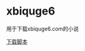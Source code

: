 # xbiquge6

用于下载xbiquge6.com的小说

[下载脚本](https://cdn.jsdelivr.net/gh/yyhhenry/xbiquge6@latest/main.js)